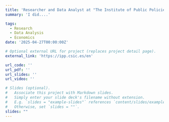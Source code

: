 ```yaml
---
title: 'Researcher and Data Analyst at "The Institute of Public Policies and Goods - CSIC"'
summary: 'I did....'

tags:
  - Research
  - Data Analysis
  - Economics
date: '2025-04-27T00:00:00Z'

# Optional external URL for project (replaces project detail page).
external_link: 'https://ipp.csic.es/en'

url_code: ''
url_pdf: ''
url_slides: ''
url_video: ''

# Slides (optional).
#   Associate this project with Markdown slides.
#   Simply enter your slide deck's filename without extension.
#   E.g. `slides = "example-slides"` references `content/slides/example-slides.md`.
#   Otherwise, set `slides = ""`.
slides: ""
---
```


